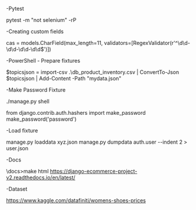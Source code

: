 -Pytest

pytest -m "not selenium" -rP


-Creating custom fields

cas = models.CharField(max_length=11, validators=[RegexValidator(r'^\d\d-\d\d-\d\d-\d\d$')])


-PowerShell - Prepare fixtures

$topicsjson = import-csv .\db_product_inventory.csv | ConvertTo-Json
$topicsjson | Add-Content -Path "mydata.json"

-Make Password Fixture

./manage.py shell

from django.contrib.auth.hashers import make_password
make_password('password')


-Load fixture

manage.py loaddata xyz.json
manage.py dumpdata auth.user --indent 2 > user.json 


-Docs

\docs>make html
https://django-ecommerce-project-v2.readthedocs.io/en/latest/


-Dataset

https://www.kaggle.com/datafiniti/womens-shoes-prices